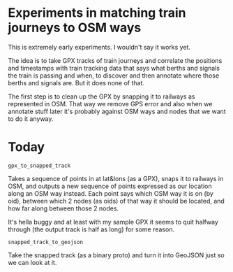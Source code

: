 Experiments in matching train journeys to OSM ways
==================================================

This is extremely early experiments. I wouldn't say it works yet.

The idea is to take GPX tracks of train journeys and correlate the
positions and timestamps with train tracking data that says what
berths and signals the train is passing and when, to discover and then
annotate where those berths and signals are. But it does none of that.

The first step is to clean up the GPX by snapping it to railways as
represented in OSM. That way we remove GPS error and also when we
annotate stuff later it's probably against OSM ways and nodes that we
want to do it anyway.

Today
=====

`gpx_to_snapped_track`

Takes a sequence of points in at lat&lons (as a GPX), snaps it to
railways in OSM, and outputs a new sequence of points expressed as
our location along an OSM way instead. Each point says which OSM
way it is on (by oid), between which 2 nodes (as oids) of that way
it should be located, and how far along between those 2 nodes.

It's hella buggy and at least with my sample GPX it seems to quit
halfway through (the output track is half as long) for some reason.

`snapped_track_to_geojson`

Take the snapped track (as a binary proto) and turn it into
GeoJSON just so we can look at it.

